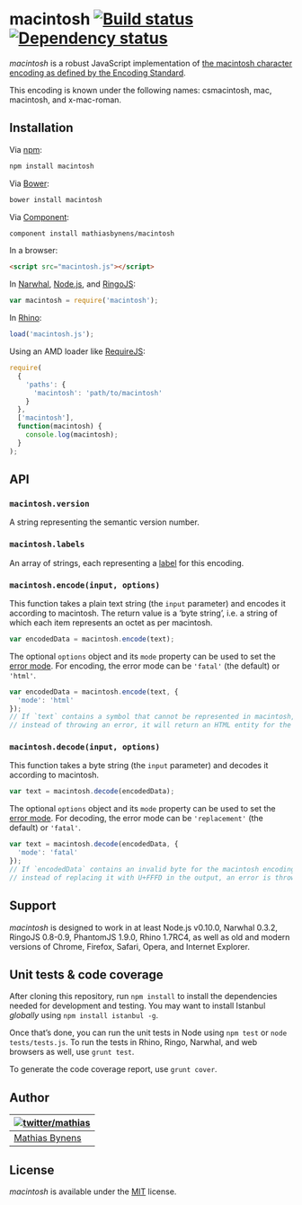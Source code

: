 # macintosh [![Build status](https://travis-ci.org/mathiasbynens/macintosh.svg?branch=master)](https://travis-ci.org/mathiasbynens/macintosh) [![Dependency status](https://gemnasium.com/mathiasbynens/macintosh.svg)](https://gemnasium.com/mathiasbynens/macintosh)

_macintosh_ is a robust JavaScript implementation of [the macintosh character encoding as defined by the Encoding Standard](http://encoding.spec.whatwg.org/#macintosh).

This encoding is known under the following names: csmacintosh, mac, macintosh, and x-mac-roman.

## Installation

Via [npm](http://npmjs.org/):

```bash
npm install macintosh
```

Via [Bower](http://bower.io/):

```bash
bower install macintosh
```

Via [Component](https://github.com/component/component):

```bash
component install mathiasbynens/macintosh
```

In a browser:

```html
<script src="macintosh.js"></script>
```

In [Narwhal](http://narwhaljs.org/), [Node.js](http://nodejs.org/), and [RingoJS](http://ringojs.org/):

```js
var macintosh = require('macintosh');
```

In [Rhino](http://www.mozilla.org/rhino/):

```js
load('macintosh.js');
```

Using an AMD loader like [RequireJS](http://requirejs.org/):

```js
require(
  {
    'paths': {
      'macintosh': 'path/to/macintosh'
    }
  },
  ['macintosh'],
  function(macintosh) {
    console.log(macintosh);
  }
);
```

## API

### `macintosh.version`

A string representing the semantic version number.

### `macintosh.labels`

An array of strings, each representing a [label](http://encoding.spec.whatwg.org/#label) for this encoding.

### `macintosh.encode(input, options)`

This function takes a plain text string (the `input` parameter) and encodes it according to macintosh. The return value is a ‘byte string’, i.e. a string of which each item represents an octet as per macintosh.

```js
var encodedData = macintosh.encode(text);
```

The optional `options` object and its `mode` property can be used to set the [error mode](http://encoding.spec.whatwg.org/#error-mode). For encoding, the error mode can be `'fatal'` (the default) or `'html'`.

```js
var encodedData = macintosh.encode(text, {
  'mode': 'html'
});
// If `text` contains a symbol that cannot be represented in macintosh,
// instead of throwing an error, it will return an HTML entity for the symbol.
```

### `macintosh.decode(input, options)`

This function takes a byte string (the `input` parameter) and decodes it according to macintosh.

```js
var text = macintosh.decode(encodedData);
```

The optional `options` object and its `mode` property can be used to set the [error mode](http://encoding.spec.whatwg.org/#error-mode). For decoding, the error mode can be `'replacement'` (the default) or `'fatal'`.

```js
var text = macintosh.decode(encodedData, {
  'mode': 'fatal'
});
// If `encodedData` contains an invalid byte for the macintosh encoding,
// instead of replacing it with U+FFFD in the output, an error is thrown.
```

## Support

_macintosh_ is designed to work in at least Node.js v0.10.0, Narwhal 0.3.2, RingoJS 0.8-0.9, PhantomJS 1.9.0, Rhino 1.7RC4, as well as old and modern versions of Chrome, Firefox, Safari, Opera, and Internet Explorer.

## Unit tests & code coverage

After cloning this repository, run `npm install` to install the dependencies needed for development and testing. You may want to install Istanbul _globally_ using `npm install istanbul -g`.

Once that’s done, you can run the unit tests in Node using `npm test` or `node tests/tests.js`. To run the tests in Rhino, Ringo, Narwhal, and web browsers as well, use `grunt test`.

To generate the code coverage report, use `grunt cover`.

## Author

| [![twitter/mathias](https://gravatar.com/avatar/24e08a9ea84deb17ae121074d0f17125?s=70)](https://twitter.com/mathias "Follow @mathias on Twitter") |
|---|
| [Mathias Bynens](http://mathiasbynens.be/) |

## License

_macintosh_ is available under the [MIT](http://mths.be/mit) license.
